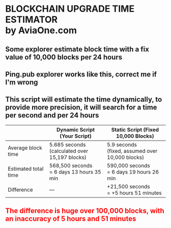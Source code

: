 # BLOCKCHAIN UPGRADE TIME ESTIMATOR<br>by AviaOne.com 
## Some explorer estimate block time with a fix value of 10,000 blocks per 24 hours
## Ping.pub explorer works like this, correct me if I'm wrong

## This script will estimate the time dynamically, to provide more precision, it will search for a time per second and per 24 hours

|                     | Dynamic Script (Your Script)             | Static Script (Fixed 10,000 Blocks)                 |
|---------------------|----------------------------------------|-----------------------------------------------------|
| Average block time  | 5.685 seconds<br>(calculated over 15,197 blocks) | 5.9 seconds<br>(fixed, assumed over 10,000 blocks)     |
| Estimated total time| 568,500 seconds<br>= 6 days 13 hours 35 min| 590,000 seconds<br>= 6 days 19 hours 26 min             |
| Difference          | —                                      | +21,500 seconds<br>= +5 hours 51 minutes                 |

<h2><span style="color: red;">The difference is huge over 100,000 blocks, with an inaccuracy of 5 hours and 51 minutes</span></h2>
